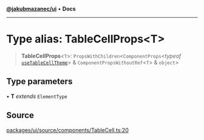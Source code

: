 [**@jakubmazanec/ui**](../README.md) • **Docs**

---

# Type alias: TableCellProps\<T\>

> **TableCellProps**\<`T`\>: `PropsWithChildren`\<`ComponentProps`\<_typeof_
> [`useTableCellTheme`](../functions/useTableCellTheme.md)\> & `ComponentPropsWithoutRef`\<`T`\> &
> `object`\>

## Type parameters

• **T** _extends_ `ElementType`

## Source

[packages/ui/source/components/TableCell.ts:20](https://github.com/jakubmazanec/tools/blob/bb20df5276ddb119762948adc2cda520aef09f0f/packages/ui/source/components/TableCell.ts#L20)
